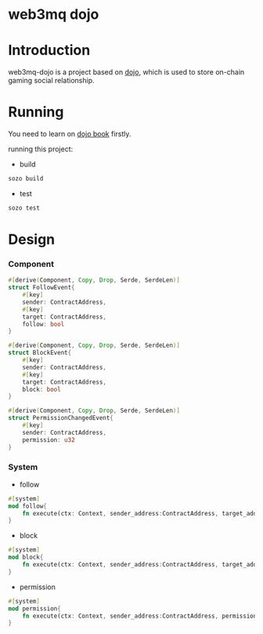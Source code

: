 # web3mq dojo

# Introduction

web3mq-dojo is a project based on [dojo](https://github.com/dojoengine), which is used to store on-chain gaming social relationship.

# Running

You need to learn on [dojo book](https://book.dojoengine.org/cairo/hello-dojo.html) firstly.

running this project:

- build

```rust
sozo build
```

- test

```rust
sozo test
```

# Design

### Component

```rust
#[derive(Component, Copy, Drop, Serde, SerdeLen)]
struct FollowEvent{
    #[key]
    sender: ContractAddress,
    #[key]
    target: ContractAddress,
    follow: bool
}

#[derive(Component, Copy, Drop, Serde, SerdeLen)]
struct BlockEvent{
    #[key]
    sender: ContractAddress,
    #[key]
    target: ContractAddress,
    block: bool
}

#[derive(Component, Copy, Drop, Serde, SerdeLen)]
struct PermissionChangedEvent{
    #[key]
    sender: ContractAddress,
    permission: u32
}
```

### System

- follow

```rust
#[system]
mod follow{
    fn execute(ctx: Context, sender_address:ContractAddress, target_address:ContractAddress, follow: bool)
}
```

- block

```rust
#[system]
mod block{
    fn execute(ctx: Context, sender_address:ContractAddress, target_address:ContractAddress, block: bool)
}
```

- permission

```rust
#[system]
mod permission{
    fn execute(ctx: Context, sender_address:ContractAddress, permission:u32)
}
```
